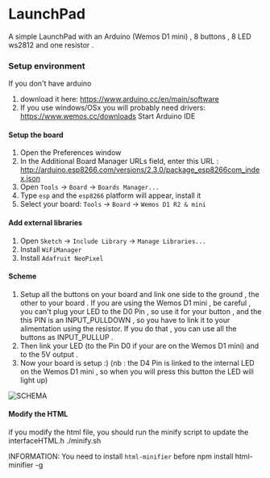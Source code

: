# LaunchPad

A simple LaunchPad with an Arduino (Wemos D1 mini) , 8 buttons , 8 LED ws2812 and one resistor .

### Setup environment
If you don't have arduino
  1. download it here: https://www.arduino.cc/en/main/software
  2. If you use windows/OSx you will probably need drivers: https://www.wemos.cc/downloads
Start Arduino IDE


#### Setup the board

1. Open the Preferences window
2. In the Additional Board Manager URLs field, enter this URL : http://arduino.esp8266.com/versions/2.3.0/package_esp8266com_index.json
3. Open `Tools` -> `Board` -> `Boards Manager...`
4. Type `esp` and the `esp8266` platform will appear, install it
5. Select your board: `Tools` -> `Board` -> `Wemos D1 R2 & mini`


#### Add external libraries

1. Open `Sketch` -> `Include Library` -> `Manage Libraries...`
2. Install `WiFiManager`
3. Install `Adafruit NeoPixel`

#### Scheme

1. Setup all the buttons on your board and link one side to the ground , the other to your board . If you are using the Wemos D1 mini , be careful , you can't plug your LED to the D0 Pin , so use it for your button , and the this PIN is an INPUT_PULLDOWN , so you have to link it to your alimentation using the resistor. If you do that , you can use all the buttons as INPUT_PULLUP .
2. Then link your LED (to the Pin D0 if your are on the Wemos D1 mini) and to the 5V output .
3. Now your board is setup :)
(nb : the D4 Pin is linked to the internal LED on the Wemos D1 mini , so when you will press this button the LED will light up)

![SCHEMA](https://image.noelshack.com/fichiers/2017/16/1492765737-sketch.png)

#### Modify the HTML

if you modify the html file, you should run the minify script to update the interfaceHTML.h
    ./minify.sh

INFORMATION: You need to install `html-minifier` before
    npm install html-minifier -g
